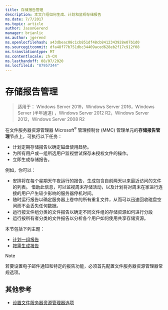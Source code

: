```yaml
---
title: 存储报告管理
description: 本文介绍如何生成、计划和监视存储报告
ms.date: 7/7/2017
ms.topic: article
author: JasonGerend
manager: brianlic
ms.author: jgerend
ms.openlocfilehash: a43dbeac08c1cb851df48cb8412343928e07b1d0
ms.sourcegitcommit: dfa48f77b751dbc34409aced628eb2f17c912f08
ms.translationtype: MT
ms.contentlocale: zh-CN
ms.lasthandoff: 08/07/2020
ms.locfileid: "87957344"
---
```

# <a name="storage-reports-management"></a>存储报告管理

> 适用于： Windows Server 2019，Windows Server 2016，Windows Server (半年通道) ，Windows Server 2012 R2，Windows Server 2012，Windows Server 2008 R2

在文件服务器资源管理器 Microsoft<sup>®</sup> 管理控制台 (MMC) 管理单元的**存储报告管理**节点上，可执行以下任务：

-   计划定期存储报告以确定磁盘使用趋势。
-   为所有用户或一组所选用户监视尝试保存未授权文件的操作。
-   立即生成存储报告。

例如，你可以：

-   安排将在每个星期天午夜运行的报告，生成包含自前两天以来最近访问的文件的列表。 借助此信息，可以监视周末存储活动，以及计划将对周末在家进行连接的用户产生较少影响的服务器停机时间。
-   随时运行报告以确定服务器上卷中的所有重复文件，从而可以迅速回收磁盘空间而不会丢失任何数据。
-   运行按文件组分类的文件报告以确定不同文件组的存储资源如何进行分段
-   运行按所有者分类的文件报告以分析各个用户如何使用共享存储资源。

本节包括下列主题：

-   [计划一组报告](schedule-set-of-reports.md)
-   [按需生成报告](generate-reports-on-demand.md)

> [!Note]
> 若要设置电子邮件通知和特定的报告功能，必须首先配置文件服务器资源管理器常规选项。

## <a name="additional-references"></a>其他参考

-   [设置文件服务器资源管理器选项](setting-file-server-resource-manager-options.md)


